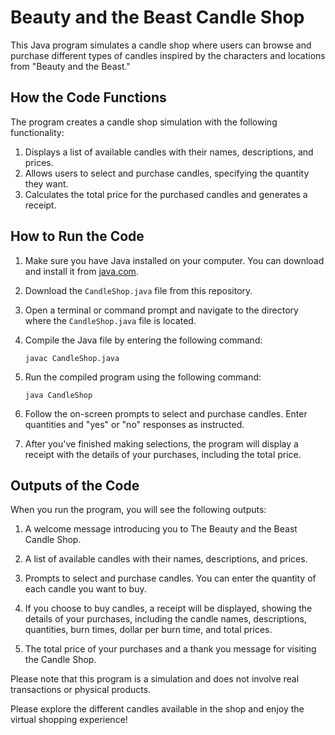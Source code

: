 # Beauty and the Beast Candle Shop

This Java program simulates a candle shop where users can browse and purchase different types of candles inspired by the characters and locations from "Beauty and the Beast."

## How the Code Functions

The program creates a candle shop simulation with the following functionality:

1. Displays a list of available candles with their names, descriptions, and prices.
2. Allows users to select and purchase candles, specifying the quantity they want.
3. Calculates the total price for the purchased candles and generates a receipt.

## How to Run the Code

1. Make sure you have Java installed on your computer. You can download and install it from [java.com](https://www.java.com/en/download/).

2. Download the `CandleShop.java` file from this repository.

3. Open a terminal or command prompt and navigate to the directory where the `CandleShop.java` file is located.

4. Compile the Java file by entering the following command:
   
   ```
   javac CandleShop.java
   ```

5. Run the compiled program using the following command:
   
   ```
   java CandleShop
   ```

6. Follow the on-screen prompts to select and purchase candles. Enter quantities and "yes" or "no" responses as instructed.

7. After you've finished making selections, the program will display a receipt with the details of your purchases, including the total price.

## Outputs of the Code

When you run the program, you will see the following outputs:

1. A welcome message introducing you to The Beauty and the Beast Candle Shop.

2. A list of available candles with their names, descriptions, and prices.

3. Prompts to select and purchase candles. You can enter the quantity of each candle you want to buy.

4. If you choose to buy candles, a receipt will be displayed, showing the details of your purchases, including the candle names, descriptions, quantities, burn times, dollar per burn time, and total prices.

5. The total price of your purchases and a thank you message for visiting the Candle Shop.

Please note that this program is a simulation and does not involve real transactions or physical products.

Please explore the different candles available in the shop and enjoy the virtual shopping experience!
